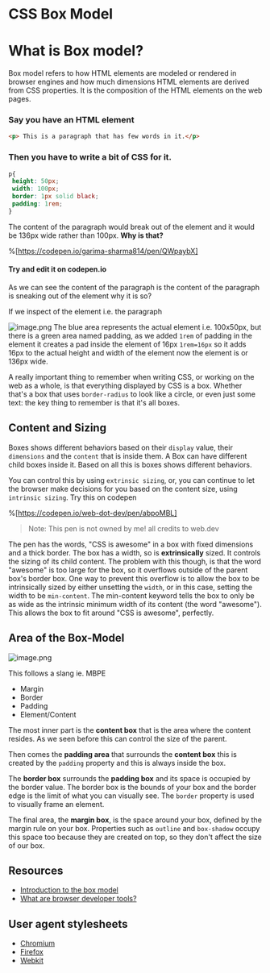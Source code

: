 # CSS Box Model

# What is Box model?
Box model refers to how HTML elements are modeled or rendered in browser engines and how much dimensions HTML elements are derived from CSS properties. It is the composition of the HTML elements on the web pages. 

### Say you have an HTML element 

```html
<p> This is a paragraph that has few words in it.</p>
```

### Then you have to write a bit of CSS for it.

```css
p{
 height: 50px;
 width: 100px;
 border: 1px solid black;
 padding: 1rem;
}
```
The content of the paragraph would break out of the element and it would be 136px wide rather than 100px. **Why is that?**

%[https://codepen.io/garima-sharma814/pen/QWpaybX]

#### Try and edit it on codepen.io

As we can see the content of the paragraph is the content of the paragraph is sneaking out of the element why it is so?

If we inspect of the element i.e. the paragraph 

![image.png](https://cdn.hashnode.com/res/hashnode/image/upload/v1622481217770/gi1nW2v47.png)
The blue area represents  the actual element i.e. 100x50px, but there is a green area named padding, as we added `1rem` of padding in the element it creates a pad inside the element of 16px `1rem=16px` so it adds 16px to the actual height and width of the element now the element is or 136px wide. 

A really important thing to remember when writing CSS, or working on the web as a whole, is that everything displayed by CSS is a box. Whether that's a box that uses `border-radius` to look like a circle, or even just some text: the key thing to remember is that it's all boxes.

## Content and Sizing 
Boxes shows different behaviors based on their `display` value, their `dimensions` and the `content` that is inside them. A Box can have different child boxes inside it. Based on all this is boxes shows different behaviors. 

You can control this by using `extrinsic sizing`, or, you can continue to let the browser make decisions for you based on the content size, using `intrinsic sizing`. Try this on codepen

%[https://codepen.io/web-dot-dev/pen/abpoMBL]
>Note: This pen is not owned by me! all credits to web.dev

The pen has the words, "CSS is awesome" in a box with fixed dimensions and a thick border. The box has a width, so is **extrinsically** sized. It controls the sizing of its child content. The problem with this though, is that the word "awesome" is too large for the box, so it overflows outside of the parent box's border box. One way to prevent this overflow is to allow the box to be intrinsically sized by either unsetting the `width`, or in this case, setting the width to be `min-content`. The min-content keyword tells the box to only be as wide as the intrinsic minimum width of its content (the word "awesome"). This allows the box to fit around "CSS is awesome", perfectly.

## Area of the Box-Model

![image.png](https://cdn.hashnode.com/res/hashnode/image/upload/v1622482975517/4PI-qFrLW.png)

This follows a slang ie. MBPE
- Margin
- Border
- Padding 
- Element/Content

The most inner part is the **content box** that is the area where the content resides. As we seen before this can control the size of the parent.

Then comes the **padding area** that surrounds the **content box** this is created by the `padding`
property and this is always inside the box.

The **border box** surrounds the **padding box** and its space is occupied by the border value. The border box is the bounds of your box and the border edge is the limit of what you can visually see. The `border` property is used to visually frame an element.

The final area, the **margin box**, is the space around your box, defined by the margin rule on your box. Properties such as `outline` and `box-shadow` occupy this space too because they are created on top, so they don't affect the size of our box. 

## Resources 
- [Introduction to the box model](https://developer.mozilla.org/en-US/docs/Web/CSS/CSS_Box_Model/Introduction_to_the_CSS_box_model)
- [What are browser developer tools?](https://developer.mozilla.org/en-US/docs/Web/CSS/CSS_Box_Model/Introduction_to_the_CSS_box_model)

## User agent stylesheets 
- [Chromium](https://chromium.googlesource.com/chromium/blink/+/refs/heads/main/Source/core/css/html.css)
- [Firefox](https://searchfox.org/mozilla-central/source/layout/style/res/html.css)
- [Webkit](https://searchfox.org/mozilla-central/source/layout/style/res/html.css)


